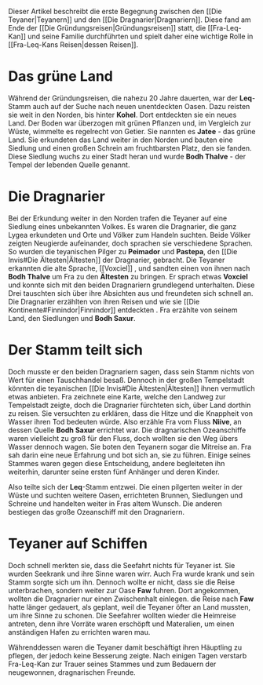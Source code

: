 Dieser Artikel beschreibt die erste Begegnung zwischen den [[Die Teyaner|Teyanern]] und den [[Die Dragnarier|Dragnariern]]. Diese fand am Ende der [[Die Gründungsreisen|Gründungsreisen]] statt, die [[Fra-Leq-Kan]] und seine Familie durchführten und spielt daher eine wichtige Rolle in [[Fra-Leq-Kans Reisen|dessen Reisen]].
# Das grüne Land
Während der Gründungsreisen, die nahezu 20 Jahre dauerten, war der **Leq**-Stamm auch auf der Suche nach neuen unentdeckten Oasen. Dazu reisten sie weit in den Norden, bis hinter **Kohel**. Dort entdeckten sie ein neues Land. Der Boden war überzogen mit grünen Pflanzen und, im Vergleich zur Wüste, wimmelte es regelrecht von Getier. Sie nannten es **Jatee** - das grüne Land. Sie erkundeten das Land weiter in den Norden und bauten eine Siedlung und einen großen Schrein am fruchtbarsten Platz, den sie fanden. Diese Siedlung wuchs zu einer Stadt heran und wurde **Bodh Thalve** - der Tempel der lebenden Quelle genannt.
# Die Dragnarier
Bei der Erkundung weiter in den Norden trafen die Teyaner auf eine Siedlung eines unbekannten Volkes. Es waren die Dragnarier, die ganz Lygea erkundeten und Orte und Völker zum Handeln suchten.
Beide Völker zeigten Neugierde aufeinander, doch sprachen sie verschiedene Sprachen. So wurden die teyanischen Pilger zu **Peimador** und **Pastepa**, den [[Die Invis#Die Ältesten|Ältesten]] der Dragnarier, gebracht. Die Teyaner erkannten die alte Sprache, [[Voxciel]] , und sandten einen von ihnen nach **Bodh Thalve** um Fra zu den **Ältesten** zu bringen. Er sprach etwas **Voxciel** und konnte sich mit den beiden Dragnariern grundlegend unterhalten. Diese Drei tauschten sich über ihre Absichten aus und freundeten sich schnell an. Die Dragnarier erzählten von ihren Reisen und wie sie [[Die Kontinente#Finnindor|Finnindor]] entdeckten . Fra erzählte von seinem Land, den Siedlungen und **Bodh Saxur**.
# Der Stamm teilt sich
Doch musste er den beiden Dragnariern sagen, dass sein Stamm nichts von Wert für einen Tauschhandel besaß. Dennoch in der großen Tempelstadt könnten die teyanischen [[Die Invis#Die Ältesten|Ältesten]] ihnen vermutlich etwas anbieten. Fra zeichnete eine Karte, welche den Landweg zur Tempelstadt zeigte, doch die Dragnarier fürchteten sich, über Land dorthin zu reisen. Sie versuchten zu erklären, dass die Hitze und die Knappheit von Wasser ihren Tod bedeuten würde. Also erzähle Fra vom Fluss **Niive**, an dessen Quelle **Bodh Saxur** errichtet war. Die dragnarischen Ozeanschiffe waren vielleicht zu groß für den Fluss, doch wollten sie den Weg übers Wasser dennoch wagen. Sie boten den Teyanern sogar die Mitreise an.
Fra sah darin eine neue Erfahrung und bot sich an, sie zu führen. Einige seines Stammes waren gegen diese Entscheidung, andere begleiteten ihn weiterhin, darunter seine ersten fünf Anhänger und deren Kinder.

Also teilte sich der **Leq**-Stamm entzwei. Die einen pilgerten weiter in der Wüste und suchten weitere Oasen, errichteten Brunnen, Siedlungen und Schreine und handelten weiter in Fras altem Wunsch. Die anderen bestiegen das große Ozeanschiff mit den Dragnariern.
# Teyaner auf Schiffen
Doch schnell merkten sie, dass die Seefahrt nichts für Teyaner ist. Sie wurden Seekrank und ihre Sinne waren wirr. Auch Fra wurde krank und sein Stamm sorgte sich um ihn. Dennoch wollte er nicht, dass sie die Reise unterbrachen, sondern weiter zur Oase **Faw** fuhren.
Dort angekommen, wollten die Dragnarier nur einen Zwischenhalt einlegen. die Reise nach **Faw** hatte länger gedauert, als geplant, weil die Teyaner öfter an Land mussten, um ihre Sinne zu schonen. Die Seefahrer wollten wieder die Heimreise antreten, denn ihre Vorräte waren erschöpft und Materalien, um einen anständigen Hafen zu errichten waren mau.

Währenddessen waren die Teyaner damit beschäftigt ihren Häuptling zu pflegen, der jedoch keine Besserung zeigte. Nach einigen Tagen verstarb Fra-Leq-Kan zur Trauer seines Stammes und zum Bedauern der neugewonnen, dragnarischen Freunde.